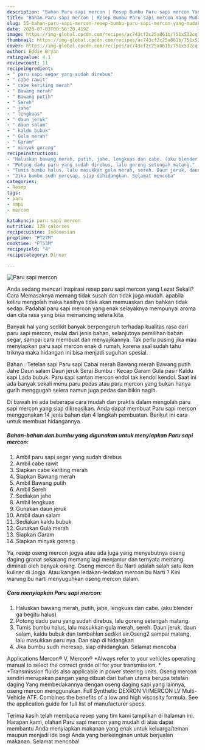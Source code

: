```yaml
---
description: "Bahan Paru sapi mercon | Resep Bumbu Paru sapi mercon Yang Mudah Dan Praktis"
title: "Bahan Paru sapi mercon | Resep Bumbu Paru sapi mercon Yang Mudah Dan Praktis"
slug: 55-bahan-paru-sapi-mercon-resep-bumbu-paru-sapi-mercon-yang-mudah-dan-praktis
date: 2020-07-03T00:56:20.419Z
image: https://img-global.cpcdn.com/recipes/ac743cf2c25a861b/751x532cq70/paru-sapi-mercon-foto-resep-utama.jpg
thumbnail: https://img-global.cpcdn.com/recipes/ac743cf2c25a861b/751x532cq70/paru-sapi-mercon-foto-resep-utama.jpg
cover: https://img-global.cpcdn.com/recipes/ac743cf2c25a861b/751x532cq70/paru-sapi-mercon-foto-resep-utama.jpg
author: Eddie Bryan
ratingvalue: 4.1
reviewcount: 11
recipeingredient:
- " paru sapi segar yang sudah direbus"
- " cabe rawit"
- " cabe keriting merah"
- " Bawang merah"
- " Bawang putih"
- " Sereh"
- " jahe"
- " lengkuas"
- " daun jeruk"
- " daun salam"
- " kaldu bubuk"
- " Gula merah"
- " Garam"
- " minyak goreng"
recipeinstructions:
- "Haluskan bawang merah, putih, jahe, lengkuas dan cabe. (aku blender ga begitu halus)"
- "Potong dadu paru yang sudah direbus, lalu goreng setengah matang."
- "Tumis bumbu halus, lalu masukkan gula merah, sereh. Daun jeruk, daun salam, kaldu bubuk dan tambahlan sedikit air.Oseng2 sampai matang, lalu masukkan paru nya. Dan siap di hidangkan"
- "Jika bumbu sudh meresap, siap dihidangkan. Selamat mencoba"
categories:
- Resep
tags:
- paru
- sapi
- mercon

katakunci: paru sapi mercon 
nutrition: 128 calories
recipecuisine: Indonesian
preptime: "PT27M"
cooktime: "PT53M"
recipeyield: "4"
recipecategory: Dinner

---
```



![Paru sapi mercon](https://img-global.cpcdn.com/recipes/ac743cf2c25a861b/751x532cq70/paru-sapi-mercon-foto-resep-utama.jpg)

Anda sedang mencari inspirasi resep paru sapi mercon yang Lezat Sekali? Cara Memasaknya memang tidak susah dan tidak juga mudah. apabila keliru mengolah maka hasilnya tidak akan memuaskan dan bahkan tidak sedap. Padahal paru sapi mercon yang enak selayaknya mempunyai aroma dan cita rasa yang bisa memancing selera kita.

Banyak hal yang sedikit banyak berpengaruh terhadap kualitas rasa dari paru sapi mercon, mulai dari jenis bahan, selanjutnya pemilihan bahan segar, sampai cara membuat dan menyajikannya. Tak perlu pusing jika mau menyiapkan paru sapi mercon enak di rumah, karena asal sudah tahu triknya maka hidangan ini bisa menjadi suguhan spesial.

Bahan : Tetelan sapi Paru sapi Cabai merah Bawang merah Bawang putih Jahe Daun salam Daun jeruk Serai Bumbu : Kecap Garam Gula pasir Kaldu sapi Lada bubuk. Paru sapi santan mercon endol tak kendol kendol. Saat ini ada banyak sekali menu paru pedas atau paru mercon yang bukan hanya gurih menggugah selera namun juga pedas dan bikin nagih.


Di bawah ini ada beberapa cara mudah dan praktis dalam mengolah paru sapi mercon yang siap dikreasikan. Anda dapat membuat Paru sapi mercon menggunakan 14 jenis bahan dan 4 langkah pembuatan. Berikut ini cara untuk membuat hidangannya.

<!--inarticleads1-->

##### Bahan-bahan dan bumbu yang digunakan untuk menyiapkan Paru sapi mercon:

1. Ambil  paru sapi segar yang sudah direbus
1. Ambil  cabe rawit
1. Siapkan  cabe keriting merah
1. Siapkan  Bawang merah
1. Ambil  Bawang putih
1. Ambil  Sereh
1. Sediakan  jahe
1. Ambil  lengkuas
1. Gunakan  daun jeruk
1. Ambil  daun salam
1. Sediakan  kaldu bubuk
1. Gunakan  Gula merah
1. Siapkan  Garam
1. Siapkan  minyak goreng


Ya, resep oseng mercon jogya atau ada juga yang menyebutnya oseng daging granat sekarang memang lagi menjamur dan ternyata memang diminati oleh banyak orang. Oseng mercon Bu Narti adalah salah satu ikon kuliner di Jogja. Atau kangen ledakan-ledakan mercon bu Narti ? Kini warung bu narti menyuguhkan oseng mercon dalam. 

<!--inarticleads2-->

##### Cara menyiapkan Paru sapi mercon:

1. Haluskan bawang merah, putih, jahe, lengkuas dan cabe. (aku blender ga begitu halus)
1. Potong dadu paru yang sudah direbus, lalu goreng setengah matang.
1. Tumis bumbu halus, lalu masukkan gula merah, sereh. Daun jeruk, daun salam, kaldu bubuk dan tambahlan sedikit air.Oseng2 sampai matang, lalu masukkan paru nya. Dan siap di hidangkan
1. Jika bumbu sudh meresap, siap dihidangkan. Selamat mencoba


Applications Mercon® V, Mercon® *Always refer to your vehicles operating manual to select the correct grade oil for your transmission. * *Transmission fluids also applicable in power steering units. Oseng mercon sendiri merupakan pangan yang dibuat dari bahan utama berupa tetelan daging Yang membedakannya dengan oseng daging sapi yang lainnya, oseng mercon menggunakan. Full Synthetic DEXRON VI/MERCON LV Multi-Vehicle ATF. Combines the benefits of a low and high viscosity formula. See the application guide for full list of manufacturer specs. 

Terima kasih telah membaca resep yang tim kami tampilkan di halaman ini. Harapan kami, olahan Paru sapi mercon yang mudah di atas dapat membantu Anda menyiapkan makanan yang enak untuk keluarga/teman maupun menjadi ide bagi Anda yang berkeinginan untuk berjualan makanan. Selamat mencoba!
